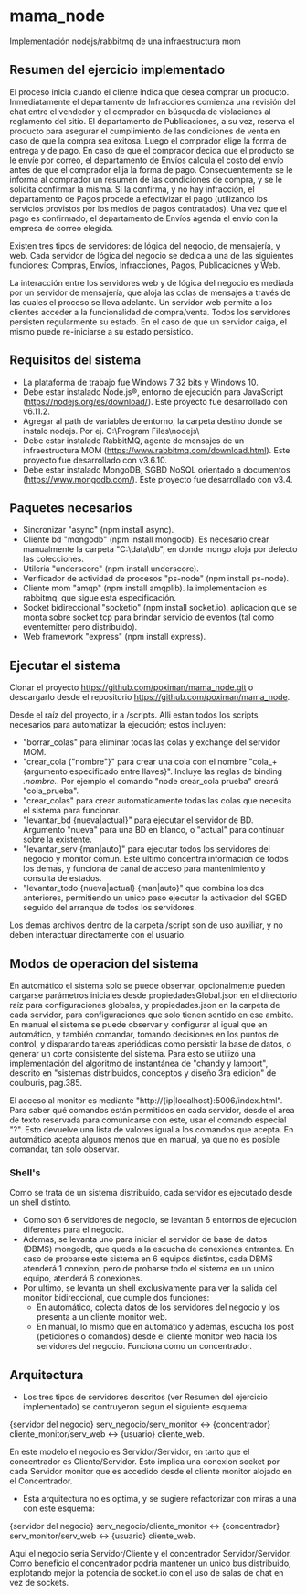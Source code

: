 # mama_node
Implementación nodejs/rabbitmq de una infraestructura mom


## Resumen del ejercicio implementado
El proceso inicia cuando el cliente indica que desea comprar un producto. Inmediatamente el departamento de Infracciones comienza una revisión del chat entre el vendedor y el comprador en búsqueda de violaciones al reglamento del sitio. El departamento de Publicaciones, a su vez, reserva el producto para asegurar el cumplimiento de las condiciones de venta en caso de que la compra sea exitosa. Luego el comprador elige la forma de entrega y de pago. En caso de que el comprador decida que el producto se le envíe por correo, el departamento de Envíos calcula el costo del envío antes de que el comprador elija la forma de pago. Consecuentemente se le informa al comprador un resumen de las condiciones de compra, y se le solicita confirmar la misma. Si la confirma, y no hay infracción, el departamento de Pagos procede a efectivizar el pago (utilizando los servicios provistos por los medios de pagos contratados). Una vez que el pago es confirmado, el departamento de Envíos agenda el envío con la empresa de correo elegida.

Existen tres tipos de servidores: de lógica del negocio, de mensajería, y web. Cada servidor de lógica del negocio se dedica a una de las siguientes funciones: Compras, Envíos, Infracciones, Pagos, Publicaciones y Web.

La interacción entre los servidores web y de lógica del negocio es mediada por un servidor de mensajería, que aloja las colas de mensajes a través de las cuales el proceso se lleva adelante. Un servidor web permite a los clientes acceder a la funcionalidad de compra/venta.
Todos los servidores persisten regularmente su estado. En el caso de que un servidor caiga, el mismo puede re-iniciarse a su estado persistido.

## Requisitos del sistema
* La plataforma de trabajo fue Windows 7 32 bits y Windows 10.
* Debe estar instalado Node.js®, entorno de ejecución para JavaScript (https://nodejs.org/es/download/). Este proyecto fue desarrollado con v6.11.2.
* Agregar al path de variables de entorno, la carpeta destino donde se instalo nodejs. Por ej. C:\Program Files\nodejs\
* Debe estar instalado RabbitMQ, agente de mensajes de un infraestructura MOM (https://www.rabbitmq.com/download.html). Este proyecto fue desarrollado con v3.6.10.
* Debe estar instalado MongoDB, SGBD NoSQL orientado a documentos (https://www.mongodb.com/). Este proyecto fue desarrollado con v3.4.

## Paquetes necesarios
* Sincronizar "async" (npm install async).
* Cliente bd "mongodb" (npm install mongodb). Es necesario crear manualmente la carpeta "C:\data\db", en donde mongo aloja por defecto las colecciones.
* Utileria "underscore" (npm install underscore).
* Verificador de actividad de procesos "ps-node" (npm install ps-node).
* Cliente mom "amqp" (npm install amqplib). la implementacion es rabbitmq, que sigue esta especificación.
* Socket bidireccional "socketio" (npm install socket.io). aplicacion que se monta sobre socket tcp para brindar servicio de eventos (tal como eventemitter pero distribuido).
* Web framework "express" (npm install express).

## Ejecutar el sistema
Clonar el proyecto https://github.com/poximan/mama_node.git o descargarlo desde el repositorio https://github.com/poximan/mama_node.

Desde el raíz del proyecto, ir a /scripts. Alli estan todos los scripts necesarios para automatizar la ejecución; estos incluyen:
* "borrar_colas" para eliminar todas las colas y exchange del servidor MOM.
* "crear_cola {"nombre"}" para crear una cola con el nombre "cola_+{argumento especificado entre llaves}". Incluye las reglas de binding *.nombre.*.
Por ejemplo el comando "node crear_cola prueba" creará "cola_prueba".
* "crear_colas" para crear automaticamente todas las colas que necesita el sistema para funcionar.
* "levantar_bd {nueva|actual}" para ejecutar el servidor de BD. Argumento "nueva" para una BD en blanco, o "actual" para continuar sobre la existente.
* "levantar_serv {man|auto}" para ejecutar todos los servidores del negocio y monitor comun. Este ultimo concentra informacion de todos los demas, y funciona de canal de acceso para mantenimiento y consulta de estados.
* "levantar_todo {nueva|actual} {man|auto}" que combina los dos anteriores, permitiendo un unico paso ejecutar la activacion del SGBD seguido del arranque de todos los servidores.

Los demas archivos dentro de la carpeta /script son de uso auxiliar, y no deben interactuar directamente con el usuario.

## Modos de operacion del sistema
En automático el sistema solo se puede observar, opcionalmente pueden cargarse parámetros iniciales desde propiedadesGlobal.json en el directorio raíz para configuraciones globales, y propiedades.json en la carpeta de cada servidor, para configuraciones que solo tienen sentido en ese ambito.
En manual el sistema se puede observar y configurar al igual que en automático, y también comandar, tomando decisiones en los puntos de control, y disparando tareas aperiódicas como persistir la base de datos, o generar un corte consistente del sistema. Para esto se utilizó una implementación del algoritmo de instantánea de "chandy y lamport", descrito en "sistemas distribuidos, conceptos y diseño 3ra edicion" de coulouris, pag.385.

El acceso al monitor es mediante "http://{ip|localhost}:5006/index.html".
Para saber qué comandos están permitidos en cada servidor, desde el area de texto reservada para comunicarse con este, usar el comando especial "?". Esto devuelve una lista de valores igual a los comandos que acepta. En automático acepta algunos menos que en manual, ya que no es posible comandar, tan solo observar.

### Shell's
Como se trata de un sistema distribuido, cada servidor es ejecutado desde un shell distinto.
* Como son 6 servidores de negocio, se levantan 6 entornos de ejecución diferentes para el negocio.
* Ademas, se levanta uno para iniciar el servidor de base de datos (DBMS) mongodb, que queda a la escucha de conexiones entrantes. En caso de probarse este sistema en 6 equipos distintos, cada DBMS atenderá 1 conexion, pero de probarse todo el sistema en un unico equipo, atenderá 6 conexiones.
* Por ultimo, se levanta un shell exclusivamente para ver la salida del monitor bidireccional, que cumple dos funciones:
  * En automático, colecta datos de los servidores del negocio y los presenta a un cliente monitor web.
  * En manual, lo mismo que en automático y ademas, escucha los post (peticiones o comandos) desde el cliente monitor web hacia los servidores del negocio. Funciona como un concentrador.

## Arquitectura
* Los tres tipos de servidores descritos (ver Resumen del ejercicio implementado) se contruyeron segun el siguiente esquema:

{servidor del negocio} serv_negocio/serv_monitor <-> {concentrador} cliente_monitor/serv_web <-> {usuario} cliente_web.

En este modelo el negocio es Servidor/Servidor, en tanto que el concentrador es Cliente/Servidor. Esto implica una conexion socket por cada Servidor monitor que es accedido desde el cliente monitor alojado en el Concentrador.

* Esta arquitectura no es optima, y se sugiere refactorizar con miras a una con este esquema:

{servidor del negocio} serv_negocio/cliente_monitor <-> {concentrador} serv_monitor/serv_web <-> {usuario} cliente_web.

Aqui el negocio seria Servidor/Cliente y el concentrador Servidor/Servidor. Como beneficio el concentrador podría mantener un unico bus distribuido, explotando mejor la potencia de socket.io con el uso de salas de chat en vez de sockets.
